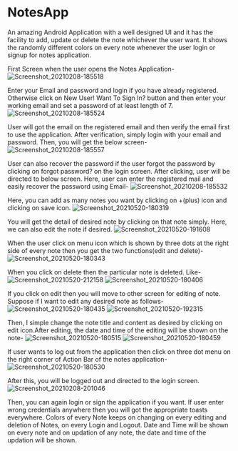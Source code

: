 # NotesApp
An amazing Android Application with a well designed UI and it has the facility to  add, update or delete the note whichever the user want. It shows the randomly different colors on every note whenever the user login or signup for notes application.


First Screen when the user opens the Notes Application-
![Screenshot_20210208-185518](https://user-images.githubusercontent.com/64889275/107226435-266c1200-6a40-11eb-8d68-6570b0a6b429.png)


Enter your Email and password and login if you have already registered.
Otherwise click on New User! Want To Sign In? button and then enter your working email and set a password of at least length of 7.
![Screenshot_20210208-185524](https://user-images.githubusercontent.com/64889275/107226861-aabe9500-6a40-11eb-9c30-ad1272ed7c28.png)


User will got the email on the registered email and then verify the email first to use the application. After verification, simply login with your email and password. Then, you will get the below screen-
![Screenshot_20210208-185557](https://user-images.githubusercontent.com/64889275/107227239-2a4c6400-6a41-11eb-9974-471ee5587e0c.png)


User can also recover the password if the user forgot the password by clicking on forgot password? on the login screen. After clicking, user will be directed to below screen. Here, user can enter the registered mail and easily recover the password using Email-
![Screenshot_20210208-185532](https://user-images.githubusercontent.com/64889275/107237552-de072100-6a4c-11eb-9ed9-6ac426f90045.png)


Here, you can add as many notes you want by clicking on +(plus) icon and clicking on save icon.
![Screenshot_20210520-180319](https://user-images.githubusercontent.com/64889275/118981605-24e3ab80-b998-11eb-9e3d-f381aa0c0334.png)


You will get the detail of desired note by clicking on that note simply. Here, we can also edit the note if desired.
![Screenshot_20210520-191608](https://user-images.githubusercontent.com/64889275/118990258-582a3880-b9a0-11eb-917d-be8629219905.png)


When the user click on menu icon which is shown by three dots at the right side of every note then you get the two functions(edit and delete)-
![Screenshot_20210520-180343](https://user-images.githubusercontent.com/64889275/118988995-4d22d880-b99f-11eb-9df5-c264d8087e9a.png)


When you click on delete then the particular note is deleted. Like-
![Screenshot_20210520-212158](https://user-images.githubusercontent.com/64889275/119010386-a136b880-b9b1-11eb-8611-ecd2dba3bf05.png)
![Screenshot_20210520-180406](https://user-images.githubusercontent.com/64889275/118989080-5f047b80-b99f-11eb-86ed-bb0584128035.png)


If you click on edit then you will move to other screen for editing of note. Suppose if I want to edit any desired note as follows-
![Screenshot_20210520-180435](https://user-images.githubusercontent.com/64889275/118990637-afc8a400-b9a0-11eb-81b8-498d1ad53965.png)
![Screenshot_20210520-192315](https://user-images.githubusercontent.com/64889275/118990992-fae2b700-b9a0-11eb-8436-9bf44232bb56.png)


Then, I simple change the note title and content as desired by clicking on edit icon.After editing, the date and time of the editing will be shown on the note-
![Screenshot_20210520-180515](https://user-images.githubusercontent.com/64889275/118982107-b81ce100-b998-11eb-9612-e3f4ab7ce634.png)
![Screenshot_20210520-180459](https://user-images.githubusercontent.com/64889275/118982136-c10db280-b998-11eb-9cf4-8f4279993105.png)


If user wants to log out from the application then click on three dot menu on the right corner of Action Bar of the notes application-
![Screenshot_20210520-180530](https://user-images.githubusercontent.com/64889275/118980590-3a0c0a80-b997-11eb-878b-139bc7c50e9f.png)


After this, you will be logged out and directed to the login screen.
![Screenshot_20210208-201046](https://user-images.githubusercontent.com/64889275/107234644-e27e0a80-6a49-11eb-8e9e-6db0c5cc278e.png)


Then, you can again login or sign the application if you want.
If user enter wrong credentials anywhere then you will got the appropriate toasts everywhere.
Colors of every Note keeps on changing on every editing and deletion of Notes, on every Login and Logout.
Date and Time will be shown on every note and on updation of any note, the date and time of the updation will be shown.



